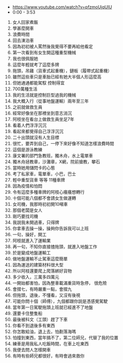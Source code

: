 - https://www.youtube.com/watch?v=pfzmoUjqUlU
- 0:00 - 3:53

1. 女人回家煮飯
1. 學甚麼開車
1. 浪費時間
1. 回去涷泊車
1. 因為初初被人罵然後我覺得不要再給他看定
1. 第一次看到有女生開這種重型機械
1. 我也很佩服她
1. 這麼年輕就考了這麼多牌
1. 拖頭，吊雞（貨車式起重機），鏈板（履帶式起重機）
1. 雖然這些車只是車胎已經有她大半個人形這麼高
1. 但她通通都能駕馭 控制得宜
1. 700萬種生活
1. 我的生活就是控制巨型過我的機械
1. 我大概入行（從事地盤運輸）兩年至三年
1. 之前就做救生員
1. 經常好像坐在那裡坐到意志消沉
1. 阿枝坐在看台上做救生員坐足7年
1. 看着人們浮浮沉沉
1. 看起來都覺得自己浮浮沉沉
1. 二十出頭就沒有人生目標
1. 很忙，要弄到自己，一停下來好像不知道怎樣浪費時間
1. 這個是游泳教練
1. 康文署的部門急教班，獨木舟，水上電單車
1. 獨木舟拯教章，沙灘章，X網，院前搶教，攀石
1. 當時她用儲閃卡的心態
1. 考了私家車，電單車，小巴，巴士
1. 輕中重型貨車 等等 11種車牌
1. 因為疫情和怕悶
1. 令有這麼多種車牌的阿枝心癢癢想轉行
1. 十個可能八個都不會請女生做運轉
1. 女司機，我那時初初開10噸車
1. 那個老闆是女人
1. 剛巧要找司機
1. 我説我未開過車，只得牌
1. 你拿車去操一操，操夠你告訴我可以上班
1. 一句，操好，開工
1. 阿枝就進入了運輸業
1. 再一句，不知你直接揸拖頭，就進入地盤工作
1. 於是變成地盤運輸工
1. 做地盤運輸不止駕車這麼簡單
1. 因為運送的建築材料很大型
1. 所以阿枝還要爬上爬落綁好貨物
1. 多少收入，三萬多四萬元
1. 一開始都害怕，因為整車載滿重貨時急停， 很危險
1. 會摺七，有時嚴重一點，會摺九
1. 但拖頭，退後，不懂看，又沒有後視
1. 可能你問十個（師傅），九個都跟你説是憑感覺駕駛
1. 當年第一日駕駛拖頭上班就已經進不了地盤
1. 還要卡住整隻船
1. 最後被科文（工頭）趕了下車
1. 你看不到退後多有東西
1. 你怎敢給油，退上去，怕剷落海嗎
1. 怕撞到東西，當年搞不了，第二位師兄，代替了我的位置
1. 練車是用我私人吃飯時間，在車上吃東西
1. 我便去問人怎樣開車
1. 有時有些師兄都很好，有時會過來救你
